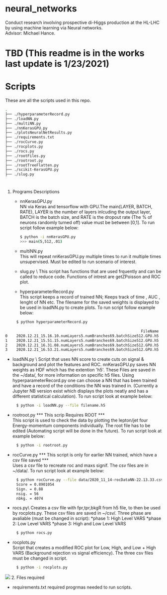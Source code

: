 # neural_networks
Conduct research involving prospective di-Higgs production at the HL-LHC by using machine learning via Neural networks.\
Advisor: Michael Hance.

# TBD (This readme is in the works last update is 1/23/2021)
# Scripts
These are all the scripts used in this repo. 
```bash
.
├── ./hyperparameterRecord.py
├── ./loadNN.py
├── ./multiNN.py
├── ./nnKerasGPU.py
├── ./plotsNeuralNetResults.py
├── ./requirements.txt
├── ./rocCurve.py
├── ./rocplots.py
├── ./rocs.py
├── ./rootFiles.py
├── ./rootroot.py
├── ./rootTreeFlatten.py
├── ./scikit-KerasGPU.py
├── ./slug.py

```
#
1. Programs Descriptions
   - nnKerasGPU.py \
     NN via Keras and tensorflow with GPU.The main(LAYER, BATCH, RATE), LAYER is the number of layers inlcuding the output layer, BATCH is the batch size, and 
     RATE is the dropout rate (The % of neurons randomly turned off) value must be between [0,1]. To run script follow example below:
     ```bash
     $ python -i nnKerasGPU.py
     >>> main(5,512,.01) 
     ```
   - multiNN.py \
     This will repeat nnKerasGPU.py multiple times to run it multiple times unsupervised.
     Must be edited to run scenario of interest.
     
   - slug.py \ 
     This script has functions that are used frquently and can be called to reduce code. 
     Functions of intrest are getZPoisson and ROC plot.
     
   - hyperparameterRecord.py \
     This script keeps a record of trained NN; Keeps track of time , AUC , lenght of NN etc. The filename for the saved weights is displayed to be used
     in loadNN.py to create plots. To run script follow example below:
```bash
     $ python hyperparameterRecord.py
     
                                                             FileName    ConfusionMatrix [TP FP] [FN TN]                Run Time     AUC   Avg.P  Score  Max Signif  nsig   nbkg
0    2020.12.21_15.16.10.numLayers5.numBranches69.batchSize512.GPU.h5   ([753820, 7884], [38234, 47062])  0 days 00:35:04.329170  0.9347  0.7506  0.921        2.21   107   2321
1    2020.12.21_15.51.15.numLayers5.numBranches69.batchSize512.GPU.h5   ([754397, 7307], [38822, 46474])  0 days 00:39:51.617728  0.9349  0.7518  0.898        2.25   115   2590
2    2020.12.21_16.31.08.numLayers5.numBranches69.batchSize512.GPU.h5   ([753857, 7847], [38537, 46759])  0 days 00:22:12.332931  0.9336  0.7478  0.939        2.18    86   1546
3    2020.12.21_16.53.21.numLayers5.numBranches69.batchSize512.GPU.h5   ([754285, 7419], [38703, 46593])  0 days 00:34:29.965689  0.9348  0.7512  0.927        2.29    87   1419

```
     
   - loadNN.py \ 
     Script that uses NN score to create cuts on signal & background and plot the features and ROC. nnKerasGPU.py saves NN weights
     as HDF which has the extention 'h5'. These Files are saved in the ~/data/, for more information on specific h5 files. Using 
     hyperparameterRecord.py one can choose a NN that has been trained and have a record of the conditions the NN was trained in.
     (Currently a Jupyter NB version exist which displays the plots neatly and has a different statistical calculation). To run script 
     look at example below:
   
```bash
     $ python -i loadNN.py --file filename.h5
```
   - rootroot.py *** This scrip Requires ROOT *** \
     This script is used to check the data by plotting the lepton/jet four Energy-momentum components individually.
     The root file has to be edited (Automating script will be done in the future). To run script look at example below:
     
```bash
     $ python -i rootroot.py
```
   - rocCurve.py *** This script is only for earlier NN trained, which have a csv file saved *** \
     Uses a csv file to recreate roc and maxs signif. The csv files are in ~/data/. To run script look at example below:
```bash
     $ python rocCurve.py --file data/2020_11_14-rocDataNN-22.13.33.csv
     Score = 0.8901054
     Sign. = 0.88
     nsig. = 56
     nbkg. = 4074
```
   - rocs.py\ 
     Creates a csv file with fpr,tpr,bkgR from h5 file, to then be used by rocplots.py. These csv files are saved in ~/csv/.
     Three phase are avaliable (must be changed in script):
     *phase 1: High Level VARS
     *phase 2: Low Level VARS
     *phase 3: High and Low Level VARS

```bash
     $ python rocs.py
```
   - rocplots.py \
     Script that creates a modified ROC plot for Low, High, and Low + High VARS (Background rejection vs signal efficiency).
     The three csv files must be changed in script. 
     
```bash
     $ python -i rocplots.py
```

![](https://github.com/JOTELLECHEA/neural_networks/blob/master/Images/modifiedRoc.png)
2. Files required
   - requirements.txt
      required progrmas needed to run scripts. 

